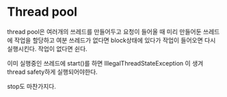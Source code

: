 # Thread pool

thread pool은 여러개의 쓰레드를 만들어두고 요청이 들어올 때 미리 만들어둔 쓰레드에 작업을 할당하고 여분 쓰레드가 없다면
block상태에 있다가 작업이 들어오면 다시 실행시킨다. 작업이 없다면 쉰다. 

이미 실행중인 쓰레드에 start()를 하면 IllegalThreadStateException 이 생겨 
thread safety하게 실행되어야한다. 

stop도 마찬가지다. 